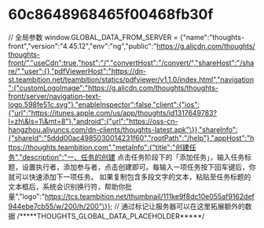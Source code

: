 # 60c8648968465f00468fb30f

// 全局参数 window.GLOBAL\_DATA\_FROM\_SERVER = {"name":"thoughts-front","version":"4.45.12","env":"ng","public":"https://g.alicdn.com/thoughts/thoughts-front/","useCdn":true,"host":"/","convertHost":"/convert/","shareHost":"/share/","user":{},"pdfViewerHost":"https://dn-st.teambition.net/teambition/statics/pdfviewer/v1.1.0/index.html","navigation":{"customLogoImage":"https://g.alicdn.com/thoughts/thoughts-front/server/navigation-text-logo.598fe51c.svg"},"enableInspector":false,"client":{"ios":{"url":"https://itunes.apple.com/us/app/thoughts/id1317649783?l=zh\&ls=1\&mt=8"},"android":{"url":"https://oss-cn-hangzhou.aliyuncs.com/dn-clients/thoughts-latest.apk"\}},"shareInfo":{"shareId":"5ddd00ac4985030014231f60","rootPath":"/help"},"appHost":"https://thoughts.teambition.com","metaInfo":{"title":"创建任务","description":"一、任务的创建 点击任务阶段下的「添加任务」，输入任务标题，设置执行者，添加参与者，点击创建即可。每输入一项任务按下回车键后，你就可以快速添加下一项任务。 如果复制包含多段文字的文本，粘贴至任务标题的文本框后，系统会识别换行符，帮助你批量","logo":"https://tcs.teambition.net/thumbnail/111ke9f8dc10e055af9162def944ebe7cb55/w/200/h/200"\}}; // 通过标记让服务器可以在这里拓展额外的数据 /\*\*\*\*\*THOUGHTS\_GLOBAL\_DATA\_PLACEHOLDER\*\*\*\*\*/
